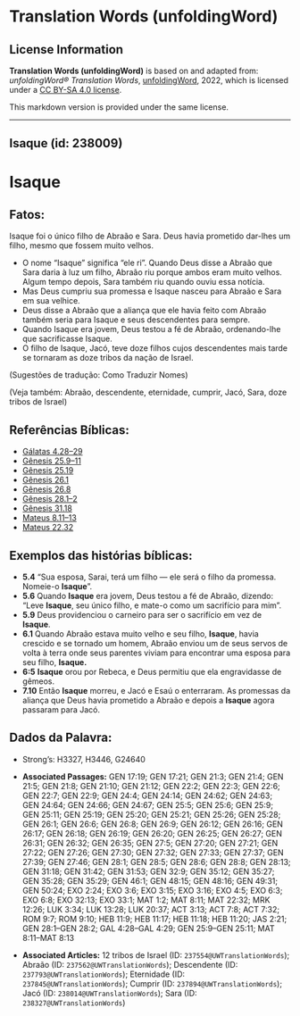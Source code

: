 # Translation Words (unfoldingWord)

## License Information

**Translation Words (unfoldingWord)** is based on and adapted from: _unfoldingWord® Translation Words_, [unfoldingWord](https://unfoldingword.org/utw), 2022, which is licensed under a [CC BY-SA 4.0 license](https://creativecommons.org/licenses/by-sa/4.0/legalcode.en).

This markdown version is provided under the same license.



--------------------------------

## Isaque (id: 238009)

Isaque
======

Fatos:
------

Isaque foi o único filho de Abraão e Sara. Deus havia prometido dar\-lhes um filho, mesmo que fossem muito velhos.

* O nome “Isaque” significa “ele ri”. Quando Deus disse a Abraão que Sara daria à luz um filho, Abraão riu porque ambos eram muito velhos. Algum tempo depois, Sara também riu quando ouviu essa notícia.
* Mas Deus cumpriu sua promessa e Isaque nasceu para Abraão e Sara em sua velhice.
* Deus disse a Abraão que a aliança que ele havia feito com Abraão também seria para Isaque e seus descendentes para sempre.
* Quando Isaque era jovem, Deus testou a fé de Abraão, ordenando\-lhe que sacrificasse Isaque.
* O filho de Isaque, Jacó, teve doze filhos cujos descendentes mais tarde se tornaram as doze tribos da nação de Israel.

(Sugestões de tradução: Como Traduzir Nomes)

(Veja também: Abraão, descendente, eternidade, cumprir, Jacó, Sara, doze tribos de Israel)

Referências Bíblicas:
---------------------

* [Gálatas 4\.28–29](https://ref.ly/Gal4:28-Gal4:29)
* [Gênesis 25\.9–11](https://ref.ly/Gen25:9-Gen25:11)
* [Gênesis 25\.19](https://ref.ly/Gen25:19)
* [Gênesis 26\.1](https://ref.ly/Gen26:1)
* [Gênesis 26\.8](https://ref.ly/Gen26:8)
* [Gênesis 28\.1–2](https://ref.ly/Gen28:1-Gen28:2)
* [Gênesis 31\.18](https://ref.ly/Gen31:18)
* [Mateus 8\.11–13](https://ref.ly/Matt8:11-Matt8:13)
* [Mateus 22\.32](https://ref.ly/Matt22:32)

Exemplos das histórias bíblicas:
--------------------------------

* **5\.4** “Sua esposa, Sarai, terá um filho — ele será o filho da promessa. Nomeie\-o **Isaque**”.
* **5\.6** Quando **Isaque** era jovem, Deus testou a fé de Abraão, dizendo: “Leve **Isaque**, seu único filho, e mate\-o como um sacrifício para mim”.
* **5\.9** Deus providenciou o carneiro para ser o sacrifício em vez de **Isaque**.
* **6\.1** Quando Abraão estava muito velho e seu filho, **Isaque**, havia crescido e se tornado um homem, Abraão enviou um de seus servos de volta à terra onde seus parentes viviam para encontrar uma esposa para seu filho, **Isaque.**
* **6:5** **Isaque** orou por Rebeca, e Deus permitiu que ela engravidasse de gêmeos.
* **7\.10** Então **Isaque** morreu, e Jacó e Esaú o enterraram. As promessas da aliança que Deus havia prometido a Abraão e depois a **Isaque** agora passaram para Jacó.

Dados da Palavra:
-----------------

* Strong’s: H3327, H3446, G24640

* **Associated Passages:** GEN 17:19; GEN 17:21; GEN 21:3; GEN 21:4; GEN 21:5; GEN 21:8; GEN 21:10; GEN 21:12; GEN 22:2; GEN 22:3; GEN 22:6; GEN 22:7; GEN 22:9; GEN 24:4; GEN 24:14; GEN 24:62; GEN 24:63; GEN 24:64; GEN 24:66; GEN 24:67; GEN 25:5; GEN 25:6; GEN 25:9; GEN 25:11; GEN 25:19; GEN 25:20; GEN 25:21; GEN 25:26; GEN 25:28; GEN 26:1; GEN 26:6; GEN 26:8; GEN 26:9; GEN 26:12; GEN 26:16; GEN 26:17; GEN 26:18; GEN 26:19; GEN 26:20; GEN 26:25; GEN 26:27; GEN 26:31; GEN 26:32; GEN 26:35; GEN 27:5; GEN 27:20; GEN 27:21; GEN 27:22; GEN 27:26; GEN 27:30; GEN 27:32; GEN 27:33; GEN 27:37; GEN 27:39; GEN 27:46; GEN 28:1; GEN 28:5; GEN 28:6; GEN 28:8; GEN 28:13; GEN 31:18; GEN 31:42; GEN 31:53; GEN 32:9; GEN 35:12; GEN 35:27; GEN 35:28; GEN 35:29; GEN 46:1; GEN 48:15; GEN 48:16; GEN 49:31; GEN 50:24; EXO 2:24; EXO 3:6; EXO 3:15; EXO 3:16; EXO 4:5; EXO 6:3; EXO 6:8; EXO 32:13; EXO 33:1; MAT 1:2; MAT 8:11; MAT 22:32; MRK 12:26; LUK 3:34; LUK 13:28; LUK 20:37; ACT 3:13; ACT 7:8; ACT 7:32; ROM 9:7; ROM 9:10; HEB 11:9; HEB 11:17; HEB 11:18; HEB 11:20; JAS 2:21; GEN 28:1–GEN 28:2; GAL 4:28–GAL 4:29; GEN 25:9–GEN 25:11; MAT 8:11–MAT 8:13
* **Associated Articles:** 12 tribos de Israel (ID: `237554@UWTranslationWords`); Abraão (ID: `237562@UWTranslationWords`); Descendente (ID: `237793@UWTranslationWords`); Eternidade (ID: `237845@UWTranslationWords`); Cumprir (ID: `237894@UWTranslationWords`); Jacó (ID: `238014@UWTranslationWords`); Sara (ID: `238327@UWTranslationWords`)

